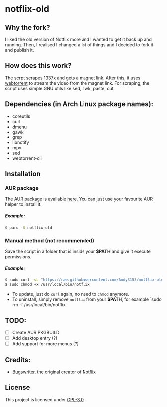 <!-- vim: set fenc=utf-8 ts=2 sw=0 sts=0 sr et si tw=0 fdm=marker fmr={{{,}}}: -->
# notflix-old

<!-- {{{ Why the fork? -->
## Why the fork?
I liked the old version of Notflix more and I wanted to get it back up and running.
Then, I realised I changed a lot of things and I decided to fork it and publish it.
<!-- }}} -->

<!-- {{{ How does this work? -->
## How does this work?
The scrpt scrapes 1337x and gets a magnet link.
After this, it uses [webtorrent](https://webtorrent.io/) to stream the video from the magnet link.
For scraping, the script uses simple GNU utils like sed, awk, paste, cut.
<!-- }}} -->

<!-- {{{ Dependencies -->
## Dependencies (in Arch Linux package names):
- coreutils
- curl
- dmenu
- gawk
- grep
- libnotify
- mpv
- sed
- webtorrent-cli
<!-- }}} -->

<!-- {{{ Installation -->
## Installation

<!-- {{{ AUR package -->
### AUR package
The AUR package is available [here](https://aur.archlinux.org/packages/notflix-old). You can just use your favourite AUR helper to install it.

##### Example:
```sh
$ paru -S notflix-old
```
<!-- }}} -->

<!-- {{{ Manual method -->
### Manual method (not recommended)
Save the script in a folder that is inside your **$PATH** and give it execute permissions.

##### Example:
```sh
$ sudo curl -sL "https://raw.githubusercontent.com/Andy3153/notflix-old/master/notflix" -o /usr/local/bin/notflix
$ sudo chmod +x /usr/local/bin/notflix
```
- To update, just do `curl` again, no need to `chmod` anymore.
- To uninstall, simply remove `notflix` from your **$PATH**, for example `sudo rm -f /usr/local/bin/notflix.
<!-- }}} -->
<!-- }}} -->

<!-- {{{ TODO -->
## TODO:
- [ ] Create AUR PKGBUILD
- [ ] Add desktop entry (?)
- [ ] Add support for more menus (?)
<!-- }}} -->

<!-- {{{ Credits -->
## Credits:
- [Bugswriter](https://github.com/Bugswriter), the original creator of [Notflix](https://github.com/Bugswriter/notflix)
<!-- }}} -->

<!-- {{{ License -->
## License
This project is licensed under [GPL-3.0](https://raw.githubusercontent.com/Illumina/licenses/master/gpl-3.0.txt).
<!-- }}} -->
